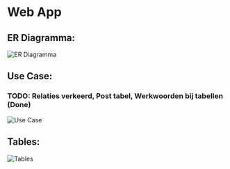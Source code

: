 # Web App
## ER Diagramma:

![ER Diagramma](https://i.postimg.cc/FzdZMdV3/ERdiagrams.png)

## Use Case:
### TODO: Relaties verkeerd, Post tabel, Werkwoorden bij tabellen (Done)

![Use Case](https://i.postimg.cc/NjfyLhZP/UseCAse.png)

## Tables:

![Tables](https://i.postimg.cc/wxCZ6gRg/Tablediagram.png)

